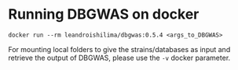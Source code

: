 # Running DBGWAS on docker

`docker run --rm leandroishilima/dbgwas:0.5.4 <args_to_DBGWAS>`

For mounting local folders to give the strains/databases as input and retrieve the output of DBGWAS, please use the `-v` docker parameter.